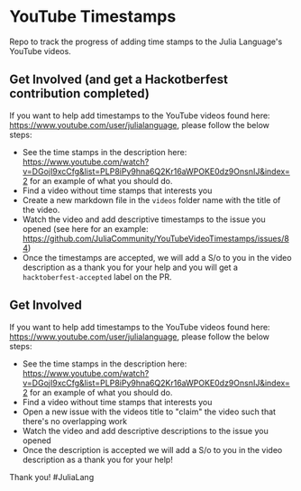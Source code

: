 # YouTube Timestamps

Repo to track the progress of adding time stamps to the Julia Language's YouTube videos.

## Get Involved (and get a Hackotberfest contribution completed)

If you want to help add timestamps to the YouTube videos found here: https://www.youtube.com/user/julialanguage, please follow the below steps:
- See the time stamps in the description here: https://www.youtube.com/watch?v=DGojI9xcCfg&list=PLP8iPy9hna6Q2Kr16aWPOKE0dz9OnsnIJ&index=2 for an example of what you should do. 
- Find a video without time stamps that interests you
- Create a new markdown file in the `videos` folder name with the title of the video.
- Watch the video and add descriptive timestamps to the issue you opened (see here for an example: https://github.com/JuliaCommunity/YouTubeVideoTimestamps/issues/84)
- Once the timestamps are accepted, we will add a S/o to you in the video description as a thank you for your help and you will get a `hacktoberfest-accepted` label on the PR.


## Get Involved

If you want to help add timestamps to the YouTube videos found here: https://www.youtube.com/user/julialanguage, please follow the below steps:
- See the time stamps in the description here: https://www.youtube.com/watch?v=DGojI9xcCfg&list=PLP8iPy9hna6Q2Kr16aWPOKE0dz9OnsnIJ&index=2 for an example of what you should do. 
- Find a video without time stamps that interests you
- Open a new issue with the videos title to "claim" the video such that there's no overlapping work
- Watch the video and add descriptive descriptions to the issue you opened
- Once the description is accepted we will add a S/o to you in the video description as a thank you for your help! 

Thank you! #JuliaLang
